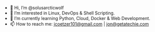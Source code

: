 - 👋 Hi, I’m @solusarcticwolf
- 👀 I’m interested in Linux, DevOps & Shell Scripting.
- 🌱 I’m currently learning Python, Cloud, Docker & Web Development.
- 📫 How to reach me: jcoetzer101@gmail.com | jon@getatechie.com

<!---
solusarcticwolf/solusarcticwolf is a ✨ special ✨ repository because its `README.md` (this file) appears on your GitHub profile.
You can click the Preview link to take a look at your changes.
--->
